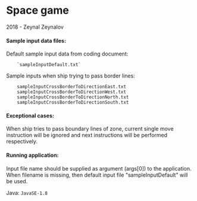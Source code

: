 # Space game

2018 - Zeynal Zeynalov

#### Sample input data files:
	
Default sample input data from coding document:

		`sampleInputDefault.txt`

Sample inputs when ship trying to pass border lines:

		sampleInputCrossBorderToDirectionEast.txt
		sampleInputCrossBorderToDirectionWest.txt
		sampleInputCrossBorderToDirectionNorth.txt
		sampleInputCrossBorderToDirectionSouth.txt

#### Exceptional cases:
When ship tries to pass boundary lines of zone, current single move instruction will be ignored and next instructions will be performed respectively.

#### Running application:
Input file name should be supplied as argument (args[0]) to the application. When filename is missing, then default input file "sampleInputDefault" will be used.

Java:
	`JavaSE-1.8`
